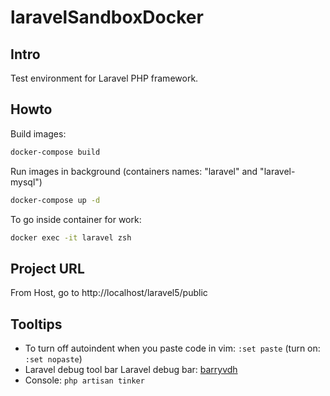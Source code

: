 # laravelSandboxDocker
## Intro
Test environment for Laravel PHP framework.
## Howto
Build images:
```bash
docker-compose build
```
Run images in background (containers names: "laravel" and "laravel-mysql")
```bash
docker-compose up -d
```
To go inside container for work:
```bash
docker exec -it laravel zsh
```
## Project URL
From Host, go to http://localhost/laravel5/public
## Tooltips
* To turn off autoindent when you paste code in vim: `:set paste` (turn on: `:set nopaste`)
* Laravel debug tool bar
Laravel debug bar: [barryvdh](https://github.com/barryvdh/laravel-debugbar)
* Console: `php artisan tinker`
